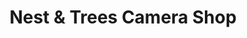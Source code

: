 ---
title: "Nest & Trees Camera Shop"
url: /logansport/nest-und-trees-camera-shop/
shop: Andenken
---